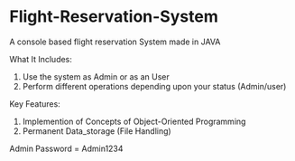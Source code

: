 # Flight-Reservation-System
A console based flight reservation System made in JAVA

What It Includes:
1. Use the system as Admin or as an User
2. Perform different operations depending upon your status (Admin/user)

Key Features:
1. Implemention of Concepts of Object-Oriented Programming
2. Permanent Data_storage (File Handling)

Admin Password = Admin1234
